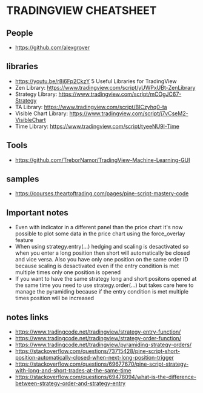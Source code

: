 # TRADINGVIEW CHEATSHEET

## People
- https://github.com/alexgrover

## libraries
- https://youtu.be/r8j6Fp2CkzY 5 Useful Libraries for TradingView
- Zen Library: https://www.tradingview.com/script/yUWPxUBt-ZenLibrary
- Strategy Library: https://www.tradingview.com/script/mCOgJC67-Strategy
- TA Library: https://www.tradingview.com/script/BICzyhq0-ta
- Visible Chart Library: https://www.tradingview.com/script/j7vCseM2-VisibleChart
- Time Library: https://www.tradingview.com/script/tyeeNU9I-Time

## Tools
- https://github.com/TreborNamor/TradingView-Machine-Learning-GUI


## samples
- https://courses.theartoftrading.com/pages/pine-script-mastery-code

## Important notes

- Even with indicator in a different panel than the price chart it's now possible to plot some data in the price chart using the force_overlay feature
- When using strategy.entry(...) hedging and scaling is desactivated so when you enter a long position then short will automatically be closed and vice versa. Also you have only one position on the same order ID because scaling is desactivated even if the entry condition is met multiple times only one position is opened
- If you want to have the same strategy long and short positons opened at the same time you need to use strategy.order(...) but takes care here to manage the pyramiding because if the entry condition is met multiple times position will be increased

## notes links
- https://www.tradingcode.net/tradingview/strategy-entry-function/
- https://www.tradingcode.net/tradingview/strategy-order-function/
- https://www.tradingcode.net/tradingview/pyramiding-strategy-orders/
- https://stackoverflow.com/questions/73715428/pine-script-short-position-automatically-closed-when-next-long-position-trigger
- https://stackoverflow.com/questions/69677670/pine-script-strategy-with-long-and-short-trades-at-the-same-time
- https://stackoverflow.com/questions/69478094/what-is-the-difference-between-strategy-order-and-strategy-entry
